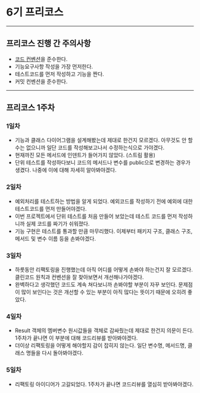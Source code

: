 # 6기 프리코스

---
## 프리코스 진행 간 주의사항
- [코드 컨벤션](https://newwisdom.tistory.com/m/96)을 준수한다.
- 기능요구사항 작성을 가장 먼저한다.
- 테스트코드를 먼저 작성하고 기능을 짠다.
- 커밋 컨벤션을 준수한다.


---

## 프리코스 1주차

### 1일차
- 기능과 클래스 다이어그램을 설계해봤는데 제대로 한건지 모르겠다. 아무것도 안 할 수는 없으니까
일단 코드를 작성해보고나서 수정하는식으로 가야겠다.
- 현재까진 모든 메서드에 인덴트가 들어가지 않았다. (스트림 활용)
- 단위 테스트를 작성하다보니 코드의 메서드나 변수를 public으로 변경하는 경우가 생겼다. 나중에 이에 대해 자세히 알아봐야겠다.

### 2일차
- 예외처리를 테스트하는 방법을 알게 되었다. 예외코드를 작성하기 전에 예외에 대한 테스트코드를 먼저 만들어야겠다.
- 이번 프로젝트에서 단위 테스트를 처음 만들어 보았는데 테스트 코드를 먼저 작성하니까 실제 코드를 짜기가 쉬워졌다.
- 기능 구현은 테스트를 통과할 만큼 마무리했다. 이제부터 패키지 구조, 클래스 구조, 메서드 및 변수 이름 등을 손봐야겠다.

### 3일차
- 하룻동안 리팩토링을 진행했는데 아직 어디를 어떻게 손봐야 하는건지 잘 모르겠다. 클린코드 원칙과 컨벤션을 잘 찾아보면서 개선해나가야겠다.
- 완벽하다고 생각했던 코드도 계속 쳐다보니까 손봐야할 부분이 자꾸 보인다. 문제점이 많이 보인다는 것은 개선할 수 있는 부분이 아직 많다는
뜻이기 때문에 오히려 좋았다.

### 4일차 
- Result 객체의 멤버변수 원시값들을 객체로 감싸줬는데 제대로 한건지 의문이 든다. 1주차가 끝나면 이 부분에 대해 코드리뷰를 받아봐야겠다.
- 더이상 리팩토링을 어떻게 해야할지 감이 잡히지 않는다. 일단 변수명, 메서드명, 클래스 명들을 다시 돌아봐야겠다.

### 5일차
- 리팩토링 아이디어가 고갈되었다. 1주차가 끝나면 코드리뷰를 열심히 받아봐야겠다.